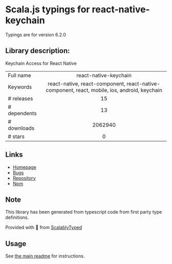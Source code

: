 
# Scala.js typings for react-native-keychain

Typings are for version 6.2.0

## Library description:
Keychain Access for React Native

|                    |                 |
| ------------------ | :-------------: |
| Full name          | react-native-keychain |
| Keywords           | react-native, react-component, react-native-component, react, mobile, ios, android, keychain |
| # releases         | 15 |
| # dependents       | 13 |
| # downloads        | 2062940 |
| # stars            | 0 |

## Links
- [Homepage](https://github.com/oblador/react-native-keychain)
- [Bugs](https://github.com/oblador/react-native-keychain/issues)
- [Repository](https://github.com/oblador/react-native-keychain)
- [Npm](https://www.npmjs.com/package/react-native-keychain)
    


## Note
This library has been generated from typescript code from first party type definitions.

Provided with :purple_heart: from [ScalablyTyped](https://github.com/oyvindberg/ScalablyTyped)

## Usage
See [the main readme](../../readme.md) for instructions.


